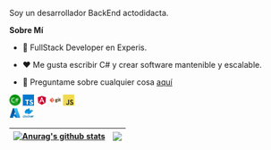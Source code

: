 Soy un desarrollador BackEnd actodidacta.

**Sobre Mí**

- 💼 FullStack Developer en Experis.

- ❤️ Me gusta escribir C# y crear software mantenible y escalable.

- 💬 Preguntame sobre cualquier cosa [aquí](https://github.com/clibercastillo/clibercastillo/issues)

<code><img height="20" alt="javascript" src="https://raw.githubusercontent.com/github/explore/80688e429a7d4ef2fca1e82350fe8e3517d3494d/topics/csharp/csharp.png"></code>
<code><img height="20" alt="typescript" src="https://raw.githubusercontent.com/github/explore/80688e429a7d4ef2fca1e82350fe8e3517d3494d/topics/typescript/typescript.png"></code>
<code><img height="20" alt="angular" src="https://raw.githubusercontent.com/github/explore/80688e429a7d4ef2fca1e82350fe8e3517d3494d/topics/angular/angular.png"></code>
<code><img height="20" alt="git" src="https://raw.githubusercontent.com/github/explore/5c058a388828bb5fde0bcafd4bc867b5bb3f26f3/topics/git/git.png"></code>
<code><img height="20" alt="csharp" src="https://raw.githubusercontent.com/github/explore/80688e429a7d4ef2fca1e82350fe8e3517d3494d/topics/javascript/javascript.png"></code>    
<code><img height="20" alt="azure" src="https://raw.githubusercontent.com/github/explore/80688e429a7d4ef2fca1e82350fe8e3517d3494d/topics/azure/azure.png"></code> 
<code><img height="20" alt="docker" src="https://raw.githubusercontent.com/github/explore/80688e429a7d4ef2fca1e82350fe8e3517d3494d/topics/docker/docker.png"></code> 


| <a href="https://github.com/clibercastillo/github-readme-stats"><img align="center" src="https://github-readme-stats.vercel.app/api?username=clibercastillo&show_icons=true&include_all_commits=true&theme=buefy&hide_border=true" alt="Anurag's github stats" /></a> | <a href="https://github.com/clibercastillo/github-readme-stats"><img align="center" src="https://github-readme-stats.vercel.app/api/top-langs/?username=clibercastillo&layout=compact&theme=buefy&hide_border=true" /></a> |
| ------------- | ------------- |
